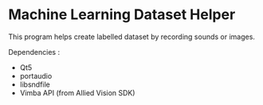 Machine Learning Dataset Helper
===============================

This program helps create labelled dataset by recording sounds or images.

Dependencies :

* Qt5
* portaudio
* libsndfile
* Vimba API (from Allied Vision SDK)

